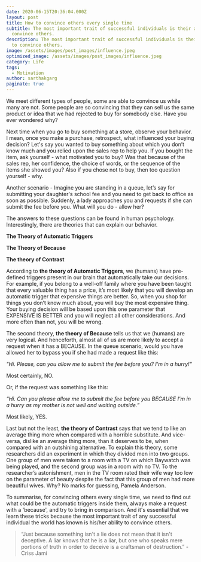 ```yaml
---
date: 2020-06-15T20:36:04.000Z
layout: post
title: How to convince others every single time
subtitle: The most important trait of successful individuals is their ability to
  convince others.
description: The most important trait of successful individuals is their ability
  to convince others.
image: /assets/images/post_images/influence.jpeg
optimized_image: /assets/images/post_images/influence.jpeg
category: Life
tags:
  - Motivation
author: sarthakgarg
paginate: true
---
```

We meet different types of people, some are able to convince us while many are not. Some people are so convincing that they can sell us the same product or idea that we had rejected to buy for somebody else. Have you ever wondered why? 

Next time when you go to buy something at a store, observe your behavior. I mean, once you make a purchase, retrospect, what influenced your buying decision? Let's say you wanted to buy something about which you don’t know much and you relied upon the sales rep to help you. If you bought the item, ask yourself - what motivated you to buy? Was that because of the sales rep, her confidence, the choice of words, or the sequence of the items she showed you? Also if you chose not to buy, then too question yourself - why. 

Another scenario - Imagine you are standing in a queue, let’s say for submitting your daughter's school fee and you need to get back to office as soon as possible. Suddenly, a lady approaches you and requests if she can submit the fee before you. What will you do - allow her?

The answers to these questions can be found in human psychology. Interestingly, there are theories that can explain our behavior. 

**The Theory of Automatic Triggers** 

**The Theory of Because** 

**The theory of Contrast** 

According to **the theory of Automatic Triggers**, we (humans) have pre-defined triggers present in our brain that automatically take our decisions. For example, if you belong to a well-off family where you have been taught that every valuable thing has a price, it’s most likely that you will develop an automatic trigger that expensive things are better. So, when you shop for things you don’t know much about, you will buy the most expensive thing. Your buying decision will be based upon this one parameter that EXPENSIVE IS BETTER and you will neglect all other considerations. And more often than not, you will be wrong.

The second theory, **the theory of Because** tells us that we (humans) are very logical. And henceforth, almost all of us are more likely to accept a request when it has a BECAUSE. In the queue scenario, would you have allowed her to bypass you if she had made a request like this:  

*"Hi. Please, can you allow me to submit the fee before you? I'm in a hurry!"* 

Most certainly, NO. 

Or, if the request was something like this:

*“Hi. Can you please allow me to submit the fee before you BECAUSE I'm in a hurry as my mother is not well and waiting outside.”* 

Most likely, YES.

Last but not the least, **the theory of Contrast** says that we tend to like an average thing more when compared with a horrible substitute. And vice-versa, dislike an average thing more, than it deserves to be, when compared with an outshining alternative. To explain this theory, some researchers did an experiment in which they divided men into two groups. One group of men were taken to a room with a TV on which Baywatch was being played, and the second group was in a room with no TV. To the researcher’s astonishment, men in the TV room rated their wife way too low on the parameter of beauty despite the fact that this group of men had more beautiful wives. Why? No marks for guessing, Pamela Anderson.

To summarise, for convincing others every single time, we need to find out what could be the automatic triggers inside them, always make a request with a 'because', and try to bring in comparison. And it's essential that we learn these tricks because the most important trait of any successful individual the world has known is his/her ability to convince others.

> “Just because something isn't a lie does not mean that it isn't deceptive. A liar knows that he is a liar, but one who speaks mere portions of truth in order to deceive is a craftsman of destruction.” - Criss Jami